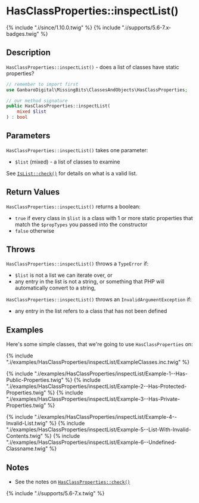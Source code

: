 # HasClassProperties::inspectList()

{% include ".i/since/1.10.0.twig" %}
{% include ".i/supports/5.6-7.x-badges.twig" %}

## Description

`HasClassProperties::inspectList()` - does a list of classes have static properties?

```php
// remember to import first
use GanbaroDigital\MissingBits\ClassesAndObjects\HasClassProperties;

// our method signature
public HasClassProperties::inspectList(
    mixed $list
) : bool
```

## Parameters

`HasClassProperties::inspectList()` takes one parameter:

* `$list` (mixed) - a list of classes to examine

See [`IsList::check()`](../types/IsList.check.html) for details on what is a valid list.

## Return Values

`HasClassProperties::inspectList()` returns a boolean:

* `true` if every class in `$list` is a class with 1 or more static properties that match the `$propTypes` you passed into the constructor
* `false` otherwise

## Throws

`HasClassProperties::inspectList()` throws a `TypeError` if:

* `$list` is not a list we can iterate over, or
* any entry in the list is not a string, or something that PHP will automatically convert to a string,

`HasClassProperties::inspectList()` throws an `InvalidArgumentException` if:
* any entry in the list refers to a class that has not been defined

## Examples

Here's some simple classes, that we're going to use `HasClassProperties` on:

{% include ".i/examples/HasClassProperties/inspectList/ExampleClasses.inc.twig" %}

{% include ".i/examples/HasClassProperties/inspectList/Example-1--Has-Public-Properties.twig" %}
{% include ".i/examples/HasClassProperties/inspectList/Example-2--Has-Protected-Properties.twig" %}
{% include ".i/examples/HasClassProperties/inspectList/Example-3--Has-Private-Properties.twig" %}

{% include ".i/examples/HasClassProperties/inspectList/Example-4--Invalid-List.twig" %}
{% include ".i/examples/HasClassProperties/inspectList/Example-5--List-With-Invalid-Contents.twig" %}
{% include ".i/examples/HasClassProperties/inspectList/Example-6--Undefined-Classname.twig" %}

## Notes

* See the notes on [`HasClassProperties::check()`](HasClassProperties.check.html)

{% include ".i/supports/5.6-7.x.twig" %}
